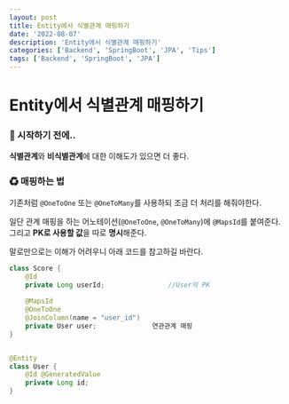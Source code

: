 ```yaml
---
layout: post
title: Entity에서 식별관계 매핑하기
date: '2022-08-07'
description: 'Entity에서 식별관계 매핑하기'
categories: ['Backend', 'SpringBoot', 'JPA', 'Tips']
tags: ['Backend', 'SpringBoot', 'JPA']
---
```

# Entity에서 식별관계 매핑하기

### 🎊 시작하기 전에..

**식별관계**와 **비식별관계**에 대한 이해도가 있으면 더 좋다.

### ♻ 매핑하는 법

기존처럼 `@OneToOne` 또는 `@OneToMany`를 사용하되 조금 더 처리를 해줘야한다.

일단 관계 매핑을 하는 어노테이션(`@OneToOne`, `@OneToMany`)에 `@MapsId`를 붙여준다. 그리고 **PK로 사용할 값**을 따로 **명시**해준다.

말로만으로는 이해가 어려우니 아래 코드를 참고하길 바란다.

```java
class Score {
    @Id
    private Long userId; 				//User의 PK
    
    @MapsId
    @OneToOne
    @JoinColumn(name = "user_id")
    private User user;				연관관계 매핑
}


@Entity
class User {
    @Id	@GeneratedValue
    private Long id;
}
```

